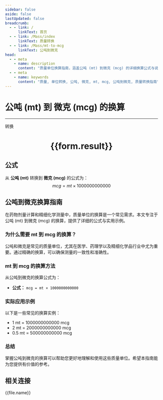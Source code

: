 ```yaml
---
sidebar: false
aside: false
lastUpdated: false
breadcrumb:
  - - link: /
      linkText: 首页
  - - link: /Mass/index
      linkText: 质量转换
  - - link: /Mass/mt-to-mcg
      linkText: 公吨到微克
head:
  - - meta
    - name: description
      content: "质量单位换算指南，涵盖公吨 (mt) 到微克 (mcg) 的详细换算公式与说明。"
  - - meta
    - name: keywords
      content: "质量, 单位转换, 公吨, 微克, mt, mcg, 公吨到微克, 质量转换指南"
---
```

# 公吨 (mt) 到 微克 (mcg) 的换算
---
<script setup>
import { onMounted, reactive, inject, ref } from 'vue'
import { NButton, NForm, NFormItem, NInput, NInputNumber, NSelect, NCard, useMessage,NGrid ,NGi } from 'naive-ui'
import { defineClientComponent } from 'vitepress'
import { Mass } from '../../files';

const convert = inject('convert')

const form = reactive({
  number: null,
  result: '',
})

const convertHandler = () => {
  if (form.number !== null && !isNaN(form.number)) {
    const convertedValue = parseFloat(form.number) * 1000000000000
    form.result = `${form.number}mt = ${convertedValue.toFixed(0)}mcg`
  } else {
    form.result = '请输入有效的数值。'
  }
}
</script>

<n-form size="large" :model="form">
  <n-form-item label="公吨 (mt)">
    <n-input-number v-model:value="form.number" placeholder="输入公吨" style="width: 100%" />
  </n-form-item>
  <n-form-item>
    <n-button type="primary" @click="convertHandler" block>转换</n-button>
  </n-form-item>
</n-form>

<n-card  embedded :bordered="false" hoverable>
  <div  style="text-align:center">
    <h1>{{form.result}}</h1>
  </div>
</n-card>

## 公式

从 **公吨 (mt)** 转换到 **微克 (mcg)** 的公式为：
$$ mcg = mt \times 1000000000000 $$

## 公吨到微克换算指南

在药物剂量计算和精细化学测量中，质量单位的换算是一个常见需求。本文专注于公吨 (mt) 到微克 (mcg) 的换算，提供了详细的公式与实用示例。

### 为什么需要 mt 到 mcg 的换算？

公吨和微克是常见的质量单位，尤其在医学、药理学以及精细化学品行业中尤为重要。通过精确的换算，可以确保测量的一致性和准确性。

### mt 到 mcg 的换算方法

从公吨到微克的换算公式为：

- **公式：** `mcg = mt × 1000000000000`

### 实际应用示例

以下是一些常见的换算实例：

- 1 mt = 1000000000000 mcg
- 2 mt = 2000000000000 mcg
- 0.5 mt = 500000000000 mcg

### 总结

掌握公吨到微克的换算可以帮助您更好地理解和使用这些质量单位。希望本指南能为您提供有价值的参考。

## 相关连接
<n-grid x-gap="12" :cols="4">
  <n-gi v-for="(file, index) in Mass" :key="index">
    <n-button
      text
      tag="a"
      :href="file.path"
      type="primary"
    >
      {{file.name}}
    </n-button>
  </n-gi>
</n-grid>
